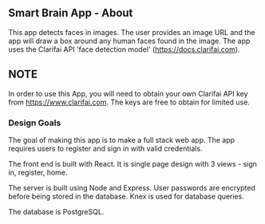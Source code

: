 ## Smart Brain App - About
This app detects faces in images. The user provides an image URL and the app will draw a box around any human faces found in the image. The app uses the Clarifai API 'face detection model' (https://docs.clarifai.com).

## NOTE
In order to use this App, you will need to obtain your own Clarifai API key from https://www.clarifai.com. The keys are free to obtain for limited use.

### Design Goals
The goal of making this app is to make a full stack web app. The app requires users to register and sign in with valid credentials.

The front end is built with React. It is single page design with 3 views - sign in, register, home.

The server is built using Node and Express. User passwords are encrypted before being stored in the database. Knex is used for database queries.

The database is PostgreSQL.
